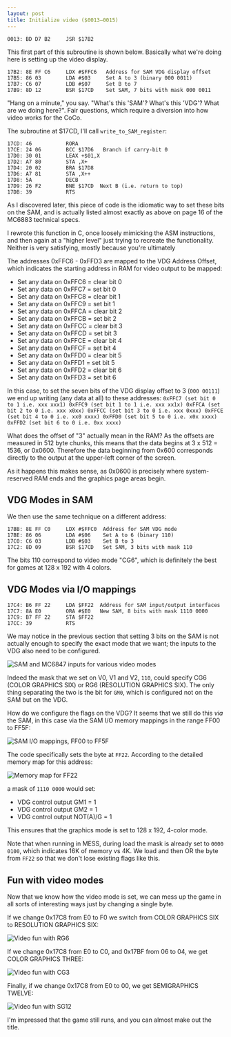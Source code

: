 ```yaml
---
layout: post
title: Initialize video ($0013—0015)
---
```


```
0013: BD D7 B2     JSR $17B2
```

This first part of this subroutine is shown below. Basically what we're doing here is setting up the video display.

```
17B2: 8E FF C6     LDX #$FFC6   Address for SAM VDG display offset
17B5: 86 03        LDA #$03     Set A to 3 (binary 000 0011)
17B7: C6 07        LDB #$07     Set B to 7
17B9: 8D 12        BSR $17CD    Set SAM, 7 bits with mask 000 0011
```

"Hang on a minute," you say. "What's this 'SAM'? What's this 'VDG'? What are we doing here?". Fair questions, which require a diversion into how video works for the CoCo.

The subroutine at $17CD, I'll call `write_to_SAM_register`:

```
17CD: 46           RORA        
17CE: 24 06        BCC $17D6   Branch if carry-bit 0
17D0: 30 01        LEAX +$01,X 
17D2: A7 80        STA ,X+     
17D4: 20 02        BRA $17D8
17D6: A7 81        STA ,X++ 
17D8: 5A           DECB
17D9: 26 F2        BNE $17CD  Next B (i.e. return to top)
17DB: 39           RTS
```

As I discovered later, this piece of code is the idiomatic way to set these bits on the SAM, and is actually listed almost exactly as above on page 16 of the MC6883 technical specs.

I rewrote this function in C, once loosely mimicking the ASM instructions, and then again at a "higher level" just trying to recreate the functionality. Neither is very satisfying, mostly because you're ultimately 

The addresses 0xFFC6 - 0xFFD3 are mapped to the VDG Address Offset, which indicates the starting address in RAM for video output to be mapped:

 - Set any data on 0xFFC6 = clear bit 0
 - Set any data on 0xFFC7 = set bit 0
 - Set any data on 0xFFC8 = clear bit 1
 - Set any data on 0xFFC9 = set bit 1
 - Set any data on 0xFFCA = clear bit 2
 - Set any data on 0xFFCB = set bit 2
 - Set any data on 0xFFCC = clear bit 3
 - Set any data on 0xFFCD = set bit 3
 - Set any data on 0xFFCE = clear bit 4
 - Set any data on 0xFFCF = set bit 4
 - Set any data on 0xFFD0 = clear bit 5
 - Set any data on 0xFFD1 = set bit 5
 - Set any data on 0xFFD2 = clear bit 6
 - Set any data on 0xFFD3 = set bit 6

In this case, to set the seven bits of the VDG display offset to 3 (`000 00111`) we end up writing (any data at all) to these addresses:
`
 0xFFC7 (set bit 0 to 1 i.e. xxx xxx1)
 0xFFC9 (set bit 1 to 1 i.e. xxx xx1x)
 0xFFCA (set bit 2 to 0 i.e. xxx x0xx)
 0xFFCC (set bit 3 to 0 i.e. xxx 0xxx)
 0xFFCE (set bit 4 to 0 i.e. xx0 xxxx)
 0xFFD0 (set bit 5 to 0 i.e. x0x xxxx)
 0xFFD2 (set bit 6 to 0 i.e. 0xx xxxx)
`

What does the offset of "3" actually mean in the RAM? As the offsets are measured in 512 byte chunks,  this means that the data begins at 3 x 512 = 1536, or 0x0600. Therefore the data beginning from 0x600 corresponds directly to the output at the upper-left corner of the screen.

As it happens this makes sense, as 0x0600 is precisely where system-reserved RAM ends and the graphics page areas begin.

## VDG Modes in SAM
We then use the same technique on a different address:
```
17BB: 8E FF C0     LDX #$FFC0  Address for SAM VDG mode
17BE: 86 06        LDA #$06    Set A to 6 (binary 110)
17C0: C6 03        LDB #$03    Set B to 3
17C2: 8D 09        BSR $17CD   Set SAM, 3 bits with mask 110
```

The bits 110 correspond to video mode "CG6", which is definitely the best for games at 128 x 192 with 4 colors.

## VDG Modes via I/O mappings
```
17C4: B6 FF 22     LDA $FF22  Address for SAM input/output interfaces
17C7: 8A E0        ORA #$E0   New SAM, 8 bits with mask 1110 0000
17C9: B7 FF 22     STA $FF22  
17CC: 39           RTS
```

We may notice in the previous section that setting 3 bits on the SAM is not actually enough to specify the exact mode that we want; the inputs to the VDG also need to be configured.

![SAM and MC6847 inputs for various video modes](../images/SAM_and_MC6847_Video_Modes.png)

Indeed the mask that we set on V0, V1 and V2, `110`, could specify CG6 (COLOR GRAPHICS SIX) or RG6 (RESOLUTION GRAPHICS SIX). The only thing separating the two is the bit for `GM0`, which is configured not on the SAM but on the VDG.

How do we configure the flags on the VDG? It seems that we still do this *via* the SAM, in this case via the SAM I/O memory mappings in the range FF00 to FF5F:

![SAM I/O mappings, FF00 to FF5F](../images/MC6883_IO_FF00_to_FF5F.png)

The code specifically sets the byte at `FF22`. According to the detailed memory map for this address:

![Memory map for FF22](../images/CoCo_Memory_Map_FF22.png)

a mask of `1110 0000` would set:

 - VDG control output GM1 = 1
 - VDG control output GM2 = 1
 - VDG control output NOT(A)/G = 1

This ensures that the graphics mode is set to 128 x 192, 4-color mode.

Note that when running in MESS, during load the mask is already set to `0000 0100`, which indicates 16K of memory vs 4K. We load and then OR the byte from `FF22` so that we don't lose existing flags like this.

## Fun with video modes
Now that we know how the video mode is set, we can mess up the game in all sorts of interesting ways just by changing a single byte.

If we change 0x17C8 from E0 to F0 we switch from COLOR GRAPHICS SIX to RESOLUTION GRAPHICS SIX:

![Video fun with RG6](../images/Video_Fun_RG6.png)

If we change 0x17C8 from E0 to C0, and 0x17BF from 06 to 04, we get COLOR GRAPHICS THREE:

![Video fun with CG3](../images/Video_Fun_CG3.png)

Finally, if we change 0x17C8 from E0 to 00, we get SEMIGRAPHICS TWELVE:

![Video fun with SG12](../images/Video_Fun_SG12.png)

I'm impressed that the game still runs, and you can almost make out the title.